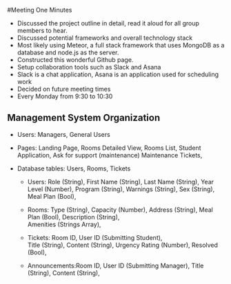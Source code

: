 #Meeting One Minutes

* Discussed the project outline in detail, read it aloud for all group members to hear.
* Discussed potential frameworks and overall technology stack
 * Most likely using Meteor, a full stack framework that uses MongoDB as a database and node.js as the server. 
* Constructed this wonderful Github page.
* Setup collaboration tools such as Slack and Asana
 * Slack is a chat application, Asana is an application used for scheduling work
* Decided on future meeting times
 * Every Monday from 9:30 to 10:30

## Management System Organization

* Users: Managers, General Users

* Pages: Landing Page, 
         Rooms Detailed View, 
         Rooms List, 
         Student Application, 
         Ask for support (maintenance)
         Maintenance Tickets,
          

* Database tables: Users, Rooms, Tickets
    * Users: Role (String), 
             First Name (String), 
             Last Name (String), 
             Year Level (Number), 
             Program (String), 
             Warnings (String),
             Sex (String),
             Meal Plan (Bool),
           
    * Rooms: Type (String), 
             Capacity (Number),
             Address (String),
             Meal Plan (Bool),
             Description (String),      
             Amenities (Strings Array),

    * Tickets: Room ID,
               User ID (Submitting Student),   
               Title (String),
               Content (String),
               Urgency Rating (Number),
               Resolved (Bool),

    * Announcements:Room ID,
                    User ID (Submitting Manager),
                    Title (String),
                    Content (String),
                
           
